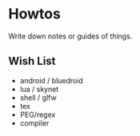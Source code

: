 # Howtos

Write down notes or guides of things.

## Wish List
- android / bluedroid
- lua / skynet
- shell / glfw
- tex
- PEG/regex
- compiler
